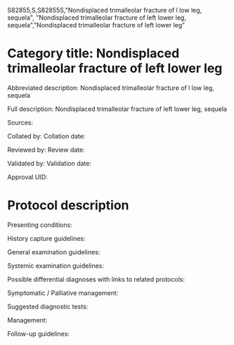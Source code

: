 S82855,S,S82855S,"Nondisplaced trimalleolar fracture of l low leg, sequela", "Nondisplaced trimalleolar fracture of left lower leg, sequela","Nondisplaced trimalleolar fracture of left lower leg"
# Category title: Nondisplaced trimalleolar fracture of left lower leg

Abbreviated description: Nondisplaced trimalleolar fracture of l low leg, sequela

Full description: Nondisplaced trimalleolar fracture of left lower leg, sequela

Sources:

Collated by:
Collation date:

Reviewed by:
Review date:

Validated by:
Validation date:

Approval UID:

# Protocol description

Presenting conditions:

History capture guidelines:

General examination guidelines:

Systemic examination guidelines:

Possible differential diagnoses with links to related protocols:

Symptomatic / Palliative management:

Suggested diagnostic tests:

Management:

Follow-up guidelines:
